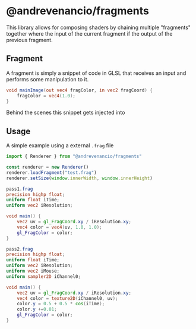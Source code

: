 # @andrevenancio/fragments

This library allows for composing shaders by chaining multiple "fragments" together where the input of the current fragment if the output of the previous fragment.

## Fragment

A fragment is simply a snippet of code in GLSL that receives an input and performs some manipulation to it.

```glsl
void mainImage(out vec4 fragColor, in vec2 fragCoord) {
    fragColor = vec4(1.0);
}
```

Behind the scenes this snippet gets injected into

## Usage

A simple example using a external `.frag` file

```javascript
import { Renderer } from "@andrevenancio/fragments"

const renderer = new Renderer()
renderer.loadFragment("test.frag")
renderer.setSize(window.innerWidth, window.innerHeight)
```

```glsl
pass1.frag
precision highp float;
uniform float iTime;
uniform vec2 iResolution;

void main() {
    vec2 uv = gl_FragCoord.xy / iResolution.xy;
    vec4 color = vec4(uv, 1.0, 1.0);
    gl_FragColor = color;
}
```

```glsl
pass2.frag
precision highp float;
uniform float iTime;
uniform vec2 iResolution;
uniform vec2 iMouse;
uniform sampler2D iChannel0;

void main() {
    vec2 uv = gl_FragCoord.xy / iResolution.xy;
    vec4 color = texture2D(iChannel0, uv);
    color.y = 0.5 + 0.5 * cos(iTime);
    color.y +=0.01;
    gl_FragColor = color;
}
```
